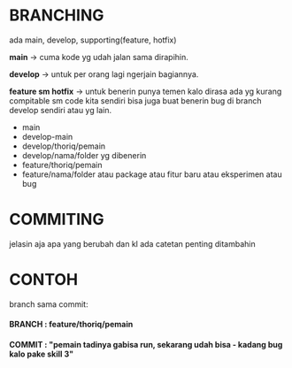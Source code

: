 # BRANCHING
ada main, develop, supporting(feature, hotfix)

**main** -> cuma kode yg udah jalan sama dirapihin.

**develop** -> untuk per orang lagi ngerjain bagiannya.

**feature sm hotfix** -> untuk benerin punya temen kalo dirasa ada yg kurang compitable sm code kita sendiri bisa juga buat benerin bug di branch develop sendiri atau yg lain.

+ main
+ develop-main
+ develop/thoriq/pemain
+ develop/nama/folder yg dibenerin
+ feature/thoriq/pemain
+ feature/nama/folder atau package atau fitur baru atau eksperimen atau bug

# COMMITING
jelasin aja apa yang berubah dan kl ada catetan penting ditambahin

# CONTOH
branch sama commit: 
#### BRANCH : feature/thoriq/pemain
#### COMMIT : "pemain tadinya gabisa run, sekarang udah bisa - kadang bug kalo pake skill 3"
